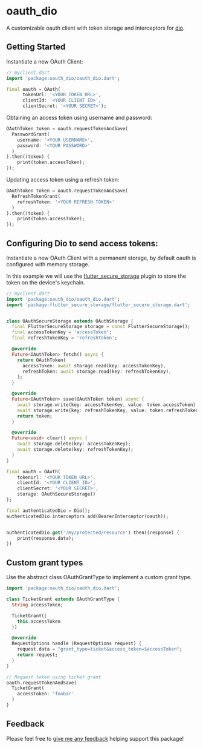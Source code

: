 # oauth_dio

A customizable oauth client with token storage and interceptors for [dio](https://pub.dev/packages/dio).

## Getting Started

Instantiate a new OAuth Client:

```dart
// myclient.dart
import 'package:oauth_dio/oauth_dio.dart';

final oauth = OAuth(
      tokenUrl: '<YOUR TOKEN URL>',
      clientId: '<YOUR CLIENT ID>',
      clientSecret: '<YOUR SECRET>');
```

Obtaining an access token using username and password:

```dart
OAuthToken token = oauth.requestTokenAndSave(
  PasswordGrant(
    username: '<YOUR USERNAME>',
    password: '<YOUR PASSWORD>'
  )
).then((token) {
    print(token.accessToken);
});
```

Updating access token using a refresh token:

```dart
OAuthToken token = oauth.requestTokenAndSave(
  RefreshTokenGrant(
    refreshToken: '<YOUR REFRESH TOKEN>'
  )
).then((token) {
    print(token.accessToken);
});
```

## Configuring Dio to send access tokens:
Instantiate a new OAuth Client with  a permanent storage, by default oauth is configured with memory storage.

In this example we will use the [flutter_secure_storage](https://pub.dev/packages/flutter_secure_storage) plugin to store the token on the device's keychain.

```dart
// myclient.dart
import 'package:oauth_dio/oauth_dio.dart';
import 'package:flutter_secure_storage/flutter_secure_storage.dart';


class OAuthSecureStorage extends OAuthStorage {
  final FlutterSecureStorage storage = const FlutterSecureStorage();
  final accessTokenKey = 'accessToken';
  final refreshTokenKey = 'refreshToken';

  @override
  Future<OAuthToken> fetch() async {
    return OAuthToken(
      accessToken: await storage.read(key: accessTokenKey),
      refreshToken: await storage.read(key: refreshTokenKey),
    );
  }

  @override
  Future<OAuthToken> save(OAuthToken token) async {
    await storage.write(key: accessTokenKey, value: token.accessToken);
    await storage.write(key: refreshTokenKey, value: token.refreshToken);
    return token;
  }

  @override
  Future<void> clear() async {
    await storage.delete(key: accessTokenKey);
    await storage.delete(key: refreshTokenKey);
  }
}

final oauth = OAuth(
    tokenUrl: '<YOUR TOKEN URL>',
    clientId: '<YOUR CLIENT ID>',
    clientSecret: '<YOUR SECRET>',
    storage: OAuthSecureStorage()
);

final authenticatedDio = Dio();
authenticatedDio.interceptors.add(BearerInterceptor(oauth));


authenticatedDio.get('/my/protected/resource').then((response) {
    print(response.data);
})
```

## Custom grant types

Use the abstract class OAuthGrantType to implement a custom grant type.

```dart
import 'package:oauth_dio/oauth_dio.dart';

class TicketGrant extends OAuthGrantType {
  String accessToken;

  TicketGrant({
    this.accessToken
  })

  @override
  RequestOptions handle (RequestOptions request) {
    request.data = "grant_type=ticket&access_token=$accessToken";
    return request;
  }
}

// Request token using ticket grant
oauth.requestTokenAndSave(
  TicketGrant(
    accessToken: 'foobar'
  )
)

```

## Feedback
Please feel free to [give me any feedback](https://github.com/salomaosnff/oauth_dio/issues) helping support this package!
